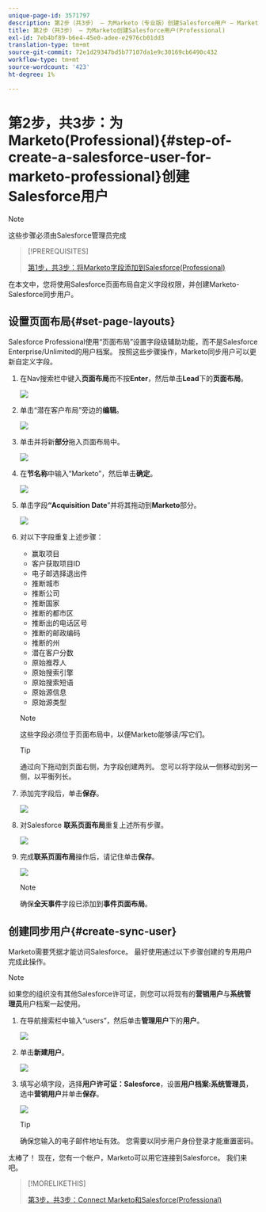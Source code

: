 ```yaml
---
unique-page-id: 3571797
description: 第2步（共3步） — 为Marketo（专业版）创建Salesforce用户 — Marketo文档 — 产品文档
title: 第2步（共3步） — 为Marketo创建Salesforce用户(Professional)
exl-id: 7eb4bf89-b6e4-45e0-adee-e2976cb01dd3
translation-type: tm+mt
source-git-commit: 72e1d29347bd5b77107da1e9c30169cb6490c432
workflow-type: tm+mt
source-wordcount: '423'
ht-degree: 1%

---
```


# 第2步，共3步：为Marketo(Professional){#step-of-create-a-salesforce-user-for-marketo-professional}创建Salesforce用户

>[!NOTE]
>
>这些步骤必须由Salesforce管理员完成

>[!PREREQUISITES]
>
>[第1步，共3步：将Marketo字段添加到Salesforce(Professional)](/help/marketo/product-docs/crm-sync/salesforce-sync/setup/professional-edition/step-1-of-3-add-marketo-fields-to-salesforce-professional.md)

在本文中，您将使用Salesforce页面布局自定义字段权限，并创建Marketo-Salesforce同步用户。

## 设置页面布局{#set-page-layouts}

Salesforce Professional使用“页面布局”设置字段级辅助功能，而不是Salesforce Enterprise/Unlimited的用户档案。 按照这些步骤操作，Marketo同步用户可以更新自定义字段。

1. 在Nav搜索栏中键入&#x200B;**页面布局**&#x200B;而不按&#x200B;**Enter**，然后单击&#x200B;**Lead**&#x200B;下的&#x200B;**页面布局**。

   ![](assets/image2016-2-26-12-3a58-3a32.png)

1. 单击“潜在客户布局”旁边的&#x200B;**编辑**。

   ![](assets/image2016-2-26-13-3a2-3a46.png)

1. 单击并将新&#x200B;**部分**&#x200B;拖入页面布局中。

   ![](assets/image2014-12-9-12-3a56-3a40.png)

1. 在&#x200B;**节名称**&#x200B;中输入“Marketo”，然后单击&#x200B;**确定**。

   ![](assets/image2014-12-9-12-3a56-3a52.png)

1. 单击字段&#x200B;**“Acquisition Date**”并将其拖动到&#x200B;**Marketo**&#x200B;部分。

   ![](assets/image2014-12-9-12-3a57-3a0.png)

1. 对以下字段重复上述步骤：

   * 赢取项目
   * 客户获取项目ID
   * 电子邮选择退出件
   * 推断城市
   * 推断公司
   * 推断国家
   * 推断的都市区
   * 推断出的电话区号
   * 推断的邮政编码
   * 推断的州
   * 潜在客户分数
   * 原始推荐人
   * 原始搜索引擎
   * 原始搜索短语
   * 原始源信息
   * 原始源类型

   >[!NOTE]
   >
   >这些字段必须位于页面布局中，以便Marketo能够读/写它们。

   >[!TIP]
   >
   >通过向下拖动到页面右侧，为字段创建两列。 您可以将字段从一侧移动到另一侧，以平衡列长。

1. 添加完字段后，单击&#x200B;**保存**。

   ![](assets/image2014-12-9-12-3a57-3a10.png)

1. 对Salesforce **联系页面布局**&#x200B;重复上述所有步骤。

   ![](assets/image2016-2-26-13-3a10-3a1.png)

1. 完成&#x200B;**联系页面布局**&#x200B;操作后，请记住单击&#x200B;**保存**。

   ![](assets/image2014-12-9-12-3a57-3a30.png)

   >[!NOTE]
   >
   >确保&#x200B;**全天事件**&#x200B;字段已添加到&#x200B;**事件页面布局**。

## 创建同步用户{#create-sync-user}

Marketo需要凭据才能访问Salesforce。 最好使用通过以下步骤创建的专用用户完成此操作。

>[!NOTE]
>
>如果您的组织没有其他Salesforce许可证，则您可以将现有的&#x200B;**营销用户**&#x200B;与&#x200B;**系统管理员**&#x200B;用户档案一起使用。

1. 在导航搜索栏中输入“users”，然后单击&#x200B;**管理用户**&#x200B;下的&#x200B;**用户**。

   ![](assets/image2014-12-9-12-3a57-3a42.png)

1. 单击&#x200B;**新建用户**。

   ![](assets/image2014-12-9-12-3a58-3a1.png)

1. 填写必填字段，选择&#x200B;**用户许可证：Salesforce**，设置&#x200B;**用户档案:系统管理员**，选中&#x200B;**营销用户**&#x200B;并单击&#x200B;**保存**。

   ![](assets/image2014-12-9-12-3a58-3a11.png)

   >[!TIP]
   >
   >确保您输入的电子邮件地址有效。 您需要以同步用户身份登录才能重置密码。

太棒了！ 现在，您有一个帐户，Marketo可以用它连接到Salesforce。 我们来吧。

>[!MORELIKETHIS]
>
>[第3步，共3步：Connect Marketo和Salesforce(Professional)](/help/marketo/product-docs/crm-sync/salesforce-sync/setup/professional-edition/step-3-of-3-connect-marketo-and-salesforce-professional.md)
